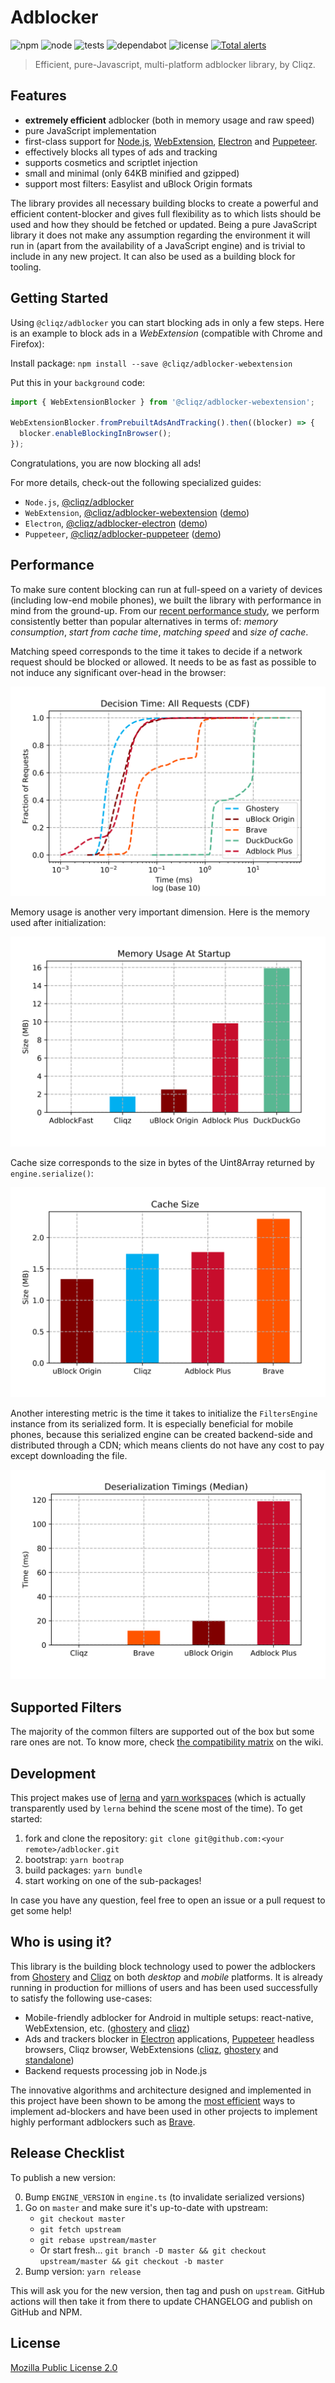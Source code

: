 # Adblocker

![npm](https://img.shields.io/npm/v/@cliqz/adblocker?color=brightgreen)
![node](https://img.shields.io/node/v/@cliqz/adblocker)
![tests](https://github.com/cliqz-oss/adblocker/workflows/Tests/badge.svg)
![dependabot](https://api.dependabot.com/badges/status?host=github&repo=cliqz-oss/adblocker)
![license](https://img.shields.io/github/license/cliqz-oss/adblocker)
[![Total alerts](https://img.shields.io/lgtm/alerts/g/cliqz-oss/adblocker.svg?logo=lgtm&logoWidth=18)](https://lgtm.com/projects/g/cliqz-oss/adblocker/alerts/)

> Efficient, pure-Javascript, multi-platform adblocker library, by Cliqz.

## Features

* **extremely efficient** adblocker (both in memory usage and raw speed)
* pure JavaScript implementation
* first-class support for [Node.js](https://github.com/cliqz-oss/adblocker/tree/master/packages/adblocker), [WebExtension](https://github.com/cliqz-oss/adblocker/tree/master/packages/adblocker-webextension), [Electron](https://github.com/cliqz-oss/adblocker/tree/master/packages/adblocker-electron) and [Puppeteer](https://github.com/cliqz-oss/adblocker/tree/master/packages/adblocker-puppeteer).
* effectively blocks all types of ads and tracking
* supports cosmetics and scriptlet injection
* small and minimal (only 64KB minified and gzipped)
* support most filters: Easylist and uBlock Origin formats

The library provides all necessary building blocks to create a powerful
and efficient content-blocker and gives full flexibility as to which
lists should be used and how they should be fetched or updated. Being a
pure JavaScript library it does not make any assumption regarding the
environment it will run in (apart from the availability of a JavaScript
engine) and is trivial to include in any new project. It can also be
used as a building block for tooling.

## Getting Started

Using `@cliqz/adblocker` you can start blocking ads in only a few steps. Here is
an example to block ads in a *WebExtension* (compatible with Chrome and Firefox):

Install package: `npm install --save @cliqz/adblocker-webextension`

Put this in your `background` code:
```js
import { WebExtensionBlocker } from '@cliqz/adblocker-webextension';

WebExtensionBlocker.fromPrebuiltAdsAndTracking().then((blocker) => {
  blocker.enableBlockingInBrowser();
});
```
Congratulations, you are now blocking all ads!

For more details, check-out the following specialized guides:

* `Node.js`, [@cliqz/adblocker](https://github.com/cliqz-oss/adblocker/tree/master/packages/adblocker)
* `WebExtension`, [@cliqz/adblocker-webextension](https://github.com/cliqz-oss/adblocker/tree/master/packages/adblocker-webextension) ([demo](https://github.com/cliqz-oss/adblocker/tree/master/packages/adblocker-webextension-example))
* `Electron`, [@cliqz/adblocker-electron](https://github.com/cliqz-oss/adblocker/tree/master/packages/adblocker-electron) ([demo](https://github.com/cliqz-oss/adblocker/tree/master/packages/adblocker-electron-example))
* `Puppeteer`, [@cliqz/adblocker-puppeteer](https://github.com/cliqz-oss/adblocker/tree/master/packages/adblocker-puppeteer) ([demo](https://github.com/cliqz-oss/adblocker/tree/master/packages/adblocker-puppeteer-example))

## Performance

To make sure content blocking can run at full-speed on a variety of
devices (including low-end mobile phones), we built the library with
performance in mind from the ground-up. From our [recent performance study](https://whotracks.me/blog/adblockers_performance_study.html),
we perform consistently better than popular alternatives in terms of:
*memory consumption*, *start from cache time*, *matching speed* and
*size of cache*.

Matching speed corresponds to the time it takes to decide if a network
request should be blocked or allowed. It needs to be as fast as possible
to not induce any significant over-head in the browser:

![](https://github.com/cliqz-oss/adblocker/blob/d63d545095a1d47626c9fd29e14a813a2ff4f012/bench/comparison/plots/ghostery-ublock-origin-brave-duckduckgo-adblock-plus-all.svg)

Memory usage is another very important dimension. Here is the memory used after initialization:

![](https://github.com/cliqz-oss/adblocker/blob/d63d545095a1d47626c9fd29e14a813a2ff4f012/bench/comparison/plots/memory-usage-at-startup.svg)

Cache size corresponds to the size in bytes of the Uint8Array returned by `engine.serialize()`:

![](https://github.com/cliqz-oss/adblocker/blob/d63d545095a1d47626c9fd29e14a813a2ff4f012/bench/comparison/plots/cache-size.svg)

Another interesting metric is the time it takes to initialize the
`FiltersEngine` instance from its serialized form. It is especially
beneficial for mobile phones, because this serialized engine can be
created backend-side and distributed through a CDN; which means clients
do not have any cost to pay except downloading the file.

![](https://github.com/cliqz-oss/adblocker/blob/d63d545095a1d47626c9fd29e14a813a2ff4f012/bench/comparison/plots/deserializationtimings.svg)

## Supported Filters

The majority of the common filters are supported out of the box but some rare ones are not. To know more, check [the compatibility matrix](https://github.com/cliqz-oss/adblocker/wiki/Compatibility-Matrix) on the wiki.

## Development

This project makes use of [lerna](https://github.com/lerna/lerna) and [yarn workspaces](https://yarnpkg.com/lang/en/docs/workspaces/) (which is actually transparently used by `lerna` behind the scene most of the time). To get started:

1. fork and clone the repository: `git clone git@github.com:<your remote>/adblocker.git`
2. bootstrap: `yarn bootrap`
3. build packages: `yarn bundle`
3. start working on one of the sub-packages!

In case you have any question, feel free to open an issue or a pull request to get some help!

## Who is using it?

This library is the building block technology used to power the adblockers from [Ghostery](https://www.ghostery.com/) and [Cliqz](https://cliqz.com/) on both *desktop* and *mobile* platforms. It is already running in production for millions of users and has been used successfully to satisfy the following use-cases:

  * Mobile-friendly adblocker for Android in multiple setups: react-native, WebExtension, etc. ([ghostery](https://github.com/ghostery/browser-android) and [cliqz](https://github.com/cliqz-oss/browser-android))
  * Ads and trackers blocker in [Electron](https://github.com/wexond/desktop) applications, [Puppeteer](https://github.com/Kikobeats/browserless) headless browsers, Cliqz browser, WebExtensions ([cliqz](https://github.com/cliqz-oss/browser-core), [ghostery](https://github.com/ghostery/ghostery-extension/) and [standalone](https://github.com/remusao/blockrz))
  * Backend requests processing job in Node.js

The innovative algorithms and architecture designed and implemented
in this project have been shown to be among the [most efficient](https://whotracks.me/blog/adblockers_performance_study.html)
ways to implement ad-blockers and have been used in other
projects to implement highly performant adblockers such as
[Brave](https://github.com/brave/adblock-rust).

## Release Checklist

To publish a new version:

0. Bump `ENGINE_VERSION` in `engine.ts` (to invalidate serialized versions)
1. Go on `master` and make sure it's up-to-date with upstream:
   - `git checkout master`
   - `git fetch upstream`
   - `git rebase upstream/master`
   - Or start fresh... `git branch -D master && git checkout upstream/master && git checkout -b master`
2. Bump version: `yarn release`

This will ask you for the new version, then tag and push on `upstream`. GitHub
actions will then take it from there to update CHANGELOG and publish on GitHub
and NPM.

## License

[Mozilla Public License 2.0](./LICENSE)
